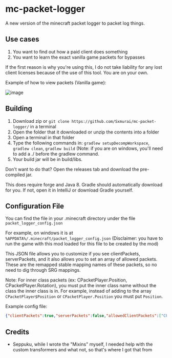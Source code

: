 # mc-packet-logger
A new version of the minecraft packet logger to packet log things.

## Use cases

1. You want to find out how a paid client does something
2. You want to learn the exact vanilla game packets for bypasses

If the first reason is why you're using this, I do not take liability for any lost client licenses because of the use of this tool. You are on your own.

Example of how to view packets (Vanilla game):

![image](https://user-images.githubusercontent.com/57580886/175831684-93f8c277-8ad0-4116-8cfd-c3f687754719.png)

## Building

1. Download zip or `git clone https://github.com/Sxmurai/mc-packet-logger/` in a terminal
2. Open the folder that it downloaded or unzip the contents into a folder
3. Open a terminal in that folder
4. Type the following commands in: `gradlew setupDecompWorkspace`, `gradlew clean`, `gradlew build` (Note: if you are on windows, you'll need to add a ./ before the gradlew command.
5. Your build jar will be in build/libs.

Don't want to do that? Open the releases tab and download the pre-compiled jar.

This does require forge and Java 8. Gradle should automatically download for you. If not, open it in IntelliJ or download Gradle yourself.

## Configuration File

You can find the file in your .minecraft directory under the file `packet_logger_config.json`

For example, on windows it is at `%APPDATA%/.minecraft/packet_logger_config.json` (Disclaimer: you have to run the game with this mod loaded for this file to be created by the mod)

This JSON file allows you to customize if you see clientPackets, serverPackets, and it also allows you to set an array of allowed packets. These are the remapped stable mapping names of these packets, so no need to dig through SRG mappings. 

Note: For inner class packets (ex: CPacketPlayer.Position, CPacketPlayer.Rotation), you must put the inner class name without the class the inner class is in. For example, instead of adding to the array `CPacketPlayer$Position` or `CPacketPlayer.Position` you must put `Position`.

Example config file:

```json
{"clientPackets":true,"serverPackets":false,"allowedClientPackets":["CPacketPlayer", "Position", "PositionRotation"],"allowedServerPackets":[],"bind":157}
```

## Credits

- Seppuku, while I wrote the "Mixins" myself, I needed help with the custom transformers and what not, so that's where I got that from
